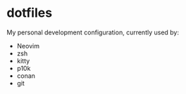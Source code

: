 # dotfiles

My personal development configuration, currently used by:
* Neovim
* zsh
* kitty
* p10k
* conan
* git
